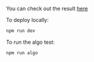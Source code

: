 You can check out the result [here](https://test-map-kappa.vercel.app/)

To deploy locally:

```bash
npm run dev
```

To run the algo test:

```bash
npm run algo
```
